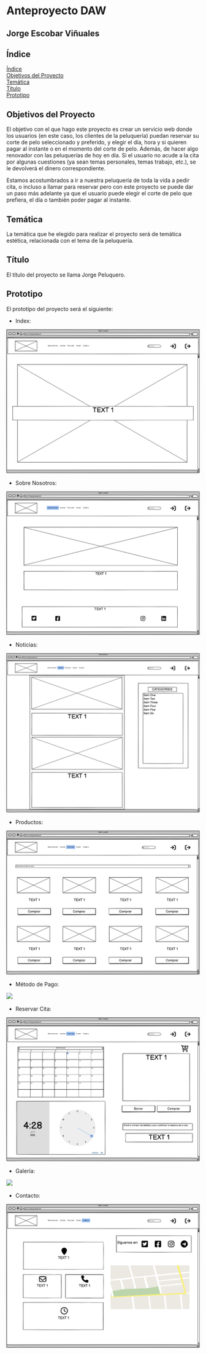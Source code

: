 # Anteproyecto DAW

## Jorge Escobar Viñuales

## **Índice**<a name = "id1"></a>
[Índice](#id1)<br>
[Objetivos del Proyecto](#id2)<br>
[Temática](#id3)<br>
[Título](#id4)<br>
[Prototipo](#id5)<br>

## **Objetivos del Proyecto**<a name="id2"></a>
  El objetivo con el que hago este proyecto es crear un servicio web donde los usuarios (en este caso, los clientes de la peluquería) puedan reservar su corte de pelo seleccionado y preferido, y elegir el día, hora y si quieren pagar al instante o en el momento del corte de pelo. Además, de hacer algo renovador con las peluquerías de hoy en día. Si el usuario no acude a la cita por algunas cuestiones (ya sean temas personales, temas trabajo, etc.), se le devolverá el dinero correspondiente.
  
  Estamos acostumbrados a ir a nuestra peluquería de toda la vida a pedir cita, o incluso a llamar para reservar pero con este proyecto se puede dar un paso más adelante ya que el usuario puede elegir el corte de pelo que prefiera, el día o también poder pagar al instante.
## **Temática**<a name="id3"></a>
  La temática que he elegido para realizar el proyecto será de temática estética, relacionada con el tema de la peluquería.
## **Título**<a name="id4"></a>
  El título del proyecto se llama Jorge Peluquero.
## **Prototipo**<a name="id5"></a>
  El prototipo del proyecto será el siguiente:
  
  - Index:
  
  ![](https://github.com/Jorgeev27/Servicio-Peluqueria/blob/main/Anteproyecto/img/Index.png)
  
  - Sobre Nosotros:
  
  ![](https://github.com/Jorgeev27/Servicio-Peluqueria/blob/main/Anteproyecto/img/Sobre%20nosotros.png)
  
  - Noticias:
  
  ![](https://github.com/Jorgeev27/Servicio-Peluqueria/blob/main/Anteproyecto/img/Noticias.png)
  
  - Productos:
  
  ![](https://github.com/Jorgeev27/Servicio-Peluqueria/blob/main/Anteproyecto/img/Productos.png)
  
  - Método de Pago:
  
  ![](https://github.com/Jorgeev27/Servicio-Peluqueria/blob/main/Anteproyecto/img/Método%20de%20pago.png)
  
  - Reservar Cita:
  
  ![](https://github.com/Jorgeev27/Servicio-Peluqueria/blob/main/Anteproyecto/img/Reservar%20cita.png)
  
  - Galería:
  
  ![](https://github.com/Jorgeev27/Servicio-Peluqueria/blob/main/Anteproyecto/img/Galería.png)
  
  - Contacto:
  
  ![](https://github.com/Jorgeev27/Servicio-Peluqueria/blob/main/Anteproyecto/img/Contacto.png)
  
